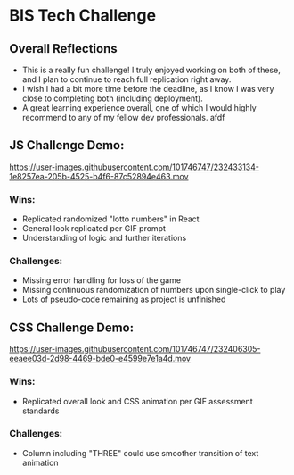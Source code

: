 # BIS Tech Challenge

## Overall Reflections
- This is a really fun challenge! I truly enjoyed working on both of these, and I plan to continue to reach full replication right away. 
- I wish I had a bit more time before the deadline, as I know I was very close to completing both (including deployment). 
- A great learning experience overall, one of which I would highly recommend to any of my fellow dev professionals.  afdf 

## JS Challenge Demo:
https://user-images.githubusercontent.com/101746747/232433134-1e8257ea-205b-4525-b4f6-87c52894e463.mov

### Wins:
- Replicated randomized "lotto numbers" in React
- General look replicated per GIF prompt
- Understanding of logic and further iterations

### Challenges:
- Missing error handling for loss of the game
- Missing continuous randomization of numbers upon single-click to play
- Lots of pseudo-code remaining as project is unfinished


## CSS Challenge Demo:
https://user-images.githubusercontent.com/101746747/232406305-eeaee03d-2d98-4469-bde0-e4599e7e1a4d.mov

### Wins:
- Replicated overall look and CSS animation per GIF assessment standards

### Challenges:
- Column including "THREE" could use smoother transition of text animation
